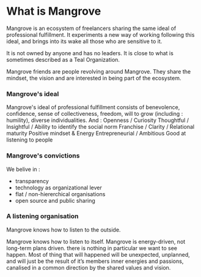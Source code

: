 # What is Mangrove

Mangrove is an ecosystem of freelancers sharing the same ideal of professional fulfillment. It experiments a new way of working following this ideal, and brings into its wake all those who are sensitive to it.

It is not owned by anyone and has no leaders. It is close to what is sometimes described as a Teal Organization.

Mangrove friends are people revolving around Mangrove. They share the mindset, the vision and are interested in being part of the ecosystem.

### Mangrove's ideal

Mangrove's ideal of professional fulfillment consists of benevolence, confidence, sense of collectiveness, freedom, will to grow (including : humility), diverse individualities. And :
    Openness / Curiosity
    Thoughtful / Insightful / Ability to identify the social norm
    Franchise / Clarity / Relational maturity
    Positive mindset & Energy
    Entrepreneurial / Ambitious
    Good at listening to people
    
### Mangrove's convictions

We belive in :
- transparency
- technology as organizational lever
- flat / non-hiererchical organisations
- open source and public sharing

### A listening organisation

Mangrove knows how to listen to the outside.

Mangrove knows how to listen to itself. Mangrove is energy-driven, not long-term plans driven.  there is nothing in particular we want to see happen. Most of thing that will happened will be unexpected, unplanned, and will just be the result of it’s members inner energies and passions, canalised in a common direction by the shared values and vision. 
